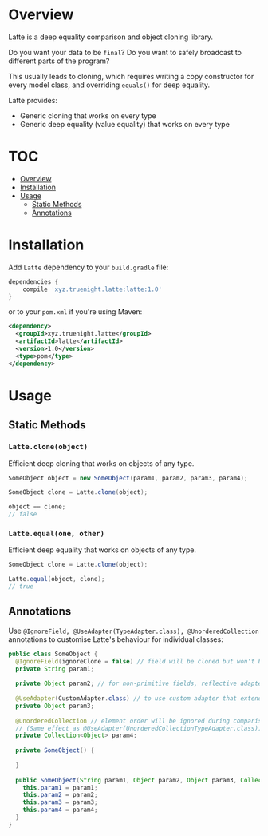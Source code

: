 # Overview

Latte is a deep equality comparison and object cloning library.

Do you want your data to be `final`? Do you want to safely broadcast to
different parts of the program?

This usually leads to cloning, which requires writing a copy constructor for
every model class, and overriding `equals()` for deep equality.

Latte provides:

  * Generic cloning that works on every type
  * Generic deep equality (value equality) that works on every type

# TOC

* [Overview](#overview)
* [Installation](#installation)
* [Usage](#usage)
  * [Static Methods](#static-methods)
  * [Annotations](#annotations)

# Installation

Add `Latte` dependency to your `build.gradle` file:

```groovy
dependencies {
    compile 'xyz.truenight.latte:latte:1.0'
}
```

or to your `pom.xml` if you're using Maven:

```xml
<dependency>
  <groupId>xyz.truenight.latte</groupId>
  <artifactId>latte</artifactId>
  <version>1.0</version>
  <type>pom</type>
</dependency>
```

# Usage

## Static Methods

### `Latte.clone(object)`

Efficient deep cloning that works on objects of any type.

```java
SomeObject object = new SomeObject(param1, param2, param3, param4);

SomeObject clone = Latte.clone(object);

object == clone;
// false
```

### `Latte.equal(one, other)`

Efficient deep equality that works on objects of any type.

```java
SomeObject clone = Latte.clone(object);

Latte.equal(object, clone);
// true
```

## Annotations

Use `@IgnoreField, @UseAdapter(TypeAdapter.class), @UnorderedCollection` annotations
to customise Latte's behaviour for individual classes:

```java
public class SomeObject {
  @IgnoreField(ignoreClone = false) // field will be cloned but won't be compared
  private String param1;
  
  private Object param2; // for non-primitive fields, reflective adapter is used
  
  @UseAdapter(CustomAdapter.class) // to use custom adapter that extends TypeAdapter or TypeAdapterFactory
  private Object param3;
  
  @UnorderedCollection // element order will be ignored during comparison 
  // (Same effect as @UseAdapter(UnorderedCollectionTypeAdapter.class))
  private Collection<Object> param4;
  
  private SomeObject() {
  
  }
  
  public SomeObject(String param1, Object param2, Object param3, Collection<Object> param4) {
    this.param1 = param1;
    this.param2 = param2;
    this.param3 = param3;
    this.param4 = param4;
  }
}
```

